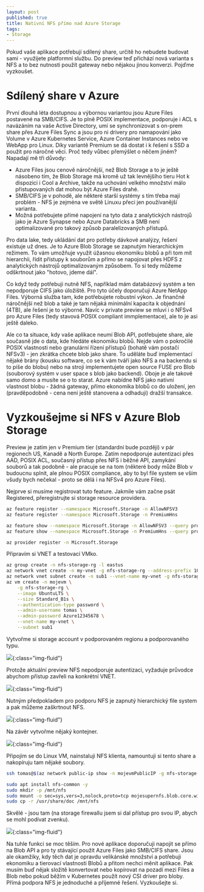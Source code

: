 ```yaml
---
layout: post
published: true
title: Nativní NFS přímo nad Azure Storage
tags:
- Storage
---
```

Pokud vaše aplikace potřebují sdílený share, určitě ho nebudete budovat sami - využijete platformní službu. Do preview teď přichází nová varianta s NFS a to bez nutnosti použít gateway nebo nějakou jinou konverzi. Pojďme vyzkoušet.

# Sdílený share v Azure
První dlouhá léta dostupnou a výbornou variantou jsou Azure Files postavené na SMB/CIFS. Je to plně POSIX implementace, podporuje i ACL s navázáním na vaše Active Directory, umí se synchronizovat s on-prem share přes Azure Files Sync a jsou pro ni drivery pro namapování jako Volume v Azure Kubernetes Service, Azure Container Instances nebo ve WebApp pro Linux. Díky variantě Premium se dá dostat i k řešení s SSD a použít pro náročné věci. Proč tedy vůbec přemýšlet o něčem jiném? Napadají mě tři důvody:
- Azure Files jsou cenově náročnější, než Blob Storage a to je ještě násobeno tím, že Blob Storage má kromě už tak levnějšího tieru Hot k dispozici i Cool a Archive, takže na uchování velkého množství málo přistupovaných dat mohou být Azure Files drahé.
- SMB/CIFS je v pohodě, ale některé starší systémy s tím třeba mají problém - NFS je zejména ve světě Linuxu přeci jen používanější varianta.
- Možná potřebujete přímé napojení na tyto data z analytických nástrojů jako je Azure Synapse nebo Azure Databricks a SMB není optimalizované pro takový způsob paralelizovaných přístupů.

Pro data lake, tedy ukládání dat pro potřeby dávkové analýzy, řešení existuje už dnes. Je to Azure Blob Storage se zapnutým hierarchickým režimem. To vám umožňuje využít úžasnou ekonomiku blobů a při tom mít hierarchii, řídit přístupy k souborům a přímo se napojovat přes HDFS z analytických nástrojů optimalizovaným způsobem. To si tedy můžeme odškrtnout jako "hotovo, jdeme dál".

Co když tedy potřebuji nutně NFS, například mám databázový systém a ten nepodporuje CIFS jako úložiště. Pro tyto účely doporučuji Azure NetApp Files. Výborná služba tam, kde potřebujete robustní výkon. Je finančně náročnější než blob a také je tam nějaká minimální kapacita k objednání (4TB), ale řešení je to výborné. Navíc v private preview se mluví i o NFSv4 pro Azure Files (tedy stavová POSIX compliant immplementace), ale to je asi ještě daleko.

Ale co ta situace, kdy vaše aplikace neumí Blob API, potřebujete share, ale současně jde o data, kde hledáte ekonomiku blobů. Nejde vám o pokročilé POSIX vlastnosti nebo granulární řízení přístupů (bohatě vám postačí NFSv3) - jen zkrátka chcete blob jako share. To uděláte buď implementací nějaké brány (kousku software, co se k vám tváří jako NFS a na backendu si to píše do blobu) nebo na stroji implementujete open source FUSE pro Blob (souborový systém v user space s blob jako backend). Oboje je ale takové samo domo a musíte se o to starat. Azure nabídne NFS jako nativní vlastnost blobu - žádná gateway, přímo ekonomika blobů co do uložení, jen (pravděpodobně - cena není ještě stanovena a odhaduji) dražší transakce. 

# Vyzkoušejme si NFS v Azure Blob Storage
Preview je zatím jen v Premium tier (standardní bude později) v pár regionech US, Kanadě a North Europe. Zatím nepodporuje autentizaci přes AAD, POSIX ACL, současný přístup přes NFS i běžné API, zamykání souborů a tak podobně - ale pracuje se na tom (některé body může Blob v budoucnu splnit, ale plnou POSIX compliance, aby to byl file system se vším všudy bych nečekal - proto se dělá i na NFSv4 pro Azure Files). 

Nejprve si musíme registrovat tuto feature. Jakmile vám začne psát Registered, přeregistrujte si storage resource providera.

```bash
az feature register --namespace Microsoft.Storage -n AllowNFSV3 
az feature register --namespace Microsoft.Storage -n PremiumHns  

az feature show --namespace Microsoft.Storage -n AllowNFSV3 --query properties.state
az feature show --namespace Microsoft.Storage -n PremiumHns --query properties.state

az provider register -n Microsoft.Storage
```

Připravím si VNET a testovací VMko.

```bash
az group create -n nfs-storage-rg -l eastus
az network vnet create -n my-vnet -g nfs-storage-rg --address-prefix 10.0.0.0/16
az network vnet subnet create -n sub1 --vnet-name my-vnet -g nfs-storage-rg --address-prefixes "10.0.0.0/21"
az vm create -n mojevm \
    -g nfs-storage-rg \
    --image UbuntuLTS \
    --size Standard_B1s \
    --authentication-type password \
    --admin-username tomas \
    --admin-password Azure12345678 \
    --vnet-name my-vnet \
    --subnet sub1
```

Vytvořme si storage account v podporovaném regionu a podporovaného typu.

![](/images/2020/2020-07-28-19-45-07.png){:class="img-fluid"}

Protože aktuální preview NFS nepodporuje autentizaci, vyžaduje průvodce abychom přístup zavřeli na konkrétní VNET.

![](/images/2020/2020-07-28-19-45-51.png){:class="img-fluid"}

Nutným předpokladem pro podporu NFS je zapnutý hierarchický file system a pak můžeme zaškrtnout NFS.

![](/images/2020/2020-07-28-19-46-43.png){:class="img-fluid"}

Na závěr vytvořme nějaký kontejner.

![](/images/2020/2020-07-28-19-51-14.png){:class="img-fluid"}

Připojím se do Linux VM, nainstaluji NFS klienta, namountuji si tento share a nakopíruju tam nějaké soubory.

```bash
ssh tomas@$(az network public-ip show -n mojevmPublicIP -g nfs-storage-rg --query ipAddress -o tsv)

sudo apt install nfs-common -y
sudo mkdir -p /mnt/nfs
sudo mount -o sec=sys,vers=3,nolock,proto=tcp mojesupernfs.blob.core.windows.net:/mojesupernfs/nfs1 /mnt/nfs
sudo cp -r /usr/share/doc /mnt/nfs
```

Skvělé - jsou tam (na storage firewallu jsem si dal přístup pro svou IP, abych se mohl podívat zvenku).

![](/images/2020/2020-07-28-20-06-58.png){:class="img-fluid"}

Na tuhle funkci se moc těším. Pro nové aplikace doporučuji napojit se přímo na Blob API a pro ty stávající použít Azure Files jako SMB/CIFS share. Jsou ale okamžiky, kdy těch dat je opravdu velikánské množství a potřebuji ekonomiku a tierovací vlastnosti Blobů a přitom nechci měnit aplikace. Pak musím buď nějak složitě konvertovat nebo kopírovat na pozadí mezi Files a Blob nebo pokud běžím v Kubernetes použít nový CSI driver pro bloby. Přímá podpora NFS je jednoduché a příjemné řešení. Vyzkoušejte si.

